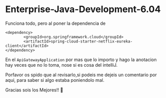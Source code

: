 # Enterprise-Java-Development-6.04

Funciona todo, pero al poner la dependencia de 

	<dependency>
			<groupId>org.springframework.cloud</groupId>
			<artifactId>spring-cloud-starter-netflix-eureka-client</artifactId>
	</dependency>

En el `ApiGatewayApplication` por mas que lo importo y hago la anotacion hay veces que no lo toma, nose si es cosa del intelliJ.

Porfavor os spido que al revisarlo,si podeis me dejeis un comentario por aqui, para saber si algo estaba poniendolo mal.

Gracias sois los Mejores!! :star_struck:
